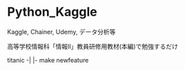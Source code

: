# Python_Kaggle
Kaggle, Chainer, Udemy, データ分析等

高等学校情報科「情報Ⅱ」教員研修用教材(本編)で勉強するだけ

titanic -|
         |- make newfeature
